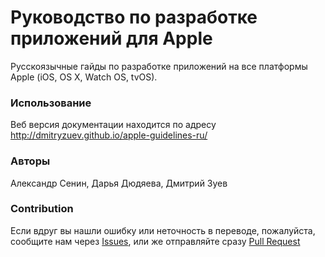 # Руководство по разработке приложений для Apple

Русскоязычные гайды по разработке приложений на все платформы Apple (iOS, OS X, Watch OS, tvOS).

### Использование

Веб версия документации находится по адресу http://dmitryzuev.github.io/apple-guidelines-ru/

### Авторы

Александр Сенин, Дарья Дюдяева, Дмитрий Зуев

### Contribution

Если вдруг вы нашли ошибку или неточность в переводе, пожалуйста, сообщите нам через [Issues](https://github.com/dmitryzuev/apple-guidelines-ru/issues), или же отправляйте сразу [Pull Request](https://github.com/dmitryzuev/apple-guidelines-ru/pulls)
